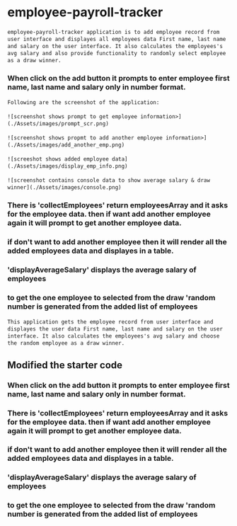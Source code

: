# employee-payroll-tracker

    employee-payroll-tracker application is to add employee record from user interface and displayes all employees data First name, last name and salary on the user interface. It also calculates the employees's avg salary and also provide functionality to randomly select employee as a draw winner.

### When click on the add button it prompts to enter employee first name, last name and salary only in number format.

    Following are the screenshot of the application:

    ![screenshot shows prompt to get employee information>](./Assets/images/prompt_scr.png)

    ![screenshot shows propmt to add another employee information>](./Assets/images/add_another_emp.png)

    ![screeshot shows added employee data](./Assets/images/display_emp_info.png)

    ![screenshot contains console data to show average salary & draw winner](./Assets/images/console.png)

    
### There is 'collectEmployees' return employeesArray and it asks for the employee data. then if want add another employee again it will prompt to get another employee data.

### if don't want to add another employee then it will render all the added employees data and displayes in a table.

### 'displayAverageSalary' displays the average salary of employees

### to get the one employee to selected from the draw 'random number is generated from the added list of employees

    This application gets the employee record from user interface and displayes the user data First name, last name and salary on the user interface. It also calculates the employees's avg salary and choose the random employee as a draw winner.

## Modified the starter code

### When click on the add button it prompts to enter employee first name, last name and salary only in number format.

### There is 'collectEmployees' return employeesArray and it asks for the employee data. then if want add another employee again it will prompt to get another employee data.

### if don't want to add another employee then it will render all the added employees data and displayes in a table.

### 'displayAverageSalary' displays the average salary of employees

### to get the one employee to selected from the draw 'random number is generated from the added list of employees
